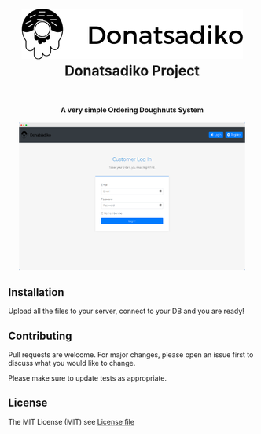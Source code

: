 <h1 align="center">
  <br>
  <a><img src="img/logo.png" alt="donatsadiko"></a>
  <br>
  Donatsadiko Project
  <br>
  <br>
</h1>

<h4 align="center">A very simple Ordering Doughnuts System</h4>

<p align="center">
  <img width="460" height="300" src="img/demo.png">
</p>


## Installation

Upload all the files to your server, connect to your DB and you are ready!

## Contributing
Pull requests are welcome. For major changes, please open an issue first to discuss what you would like to change.

Please make sure to update tests as appropriate.

## License
The MIT License (MIT) see [License file](LICENSE)